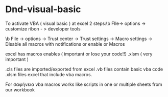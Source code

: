 # Dnd-visual-basic

To activate VBA ( visual basic ) at excel 2 steps:\b
FIle-> options -> customize ribon - > developer tools

\b
File -> options -> Trust center -> Trust settings -> Macro settings -> DIsable all macros with notifications or enable or Macros


excel has macros enables ( important or lose your code!!)  .xlsm    ( very important )

.cls files are imported/exported from excel
.vb  files contain basic vba code
.xlsm files excel that include vba macros.


For σαφήνεια vba macros works like scripts in one or multiple sheets from our workbook

